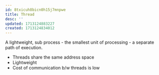 ```yaml
---
id: 8txicuh8bicn0h15j7mnpwe
title: Thread
desc: ''
updated: 1713124883227
created: 1713124834012
---
```


A lightweight, sub process - the smallest unit of processing - a separate path of execution.

- Threads share the same address space
- Lightweight
- Cost of communication b/w threads is low